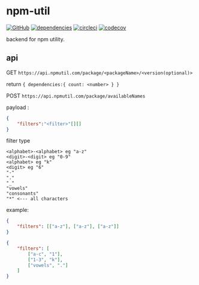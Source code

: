 # npm-util

[![GitHub](https://img.shields.io/github/license/tylim88/npm-util?color=blue)](https://github.com/tylim88/npm-util/blob/main/LICENSE) [![dependencies](https://img.shields.io/badge/dynamic/json?color=brightgreen&label=dependencies&query=%24.dependencies.count&url=https%3A%2F%2Fapi.npmutil.com%2Fpackage%2Fnpm-util)](https://www.npmjs.com/package/npm-util?activeTab=dependencies) [![circleci](https://circleci.com/gh/tylim88/npm-util.svg?style=shield)](https://app.circleci.com/pipelines/github/tylim88/npm-util) [![codecov](https://codecov.io/gh/tylim88/npm-util/branch/main/graph/badge.svg?token=ydKwaMs7Yl)](https://codecov.io/gh/tylim88/npm-util)

backend for npm utility.

## api

GET `https://api.npmutil.com/package/<packageName>/<version(optional)>`

return `{ dependencies:{ count: <number> } }`

POST `https://api.npmutil.com/package/availableNames`

payload :

```json
{
    "filters":"<filter>"[][]
}
```

filter type

```
<alphabet>-<alphabet> eg "a-z"
<digit>-<digit> eg "0-9"
<alphabet> eg "k"
<digit> eg "6"
"-"
"."
"_"
"vowels"
"consonants"
"*" <--- all characters

```

example:

```json
{
	"filters": [["a-z"], ["a-z"], ["a-z"]]
}
```

```json
{
	"filters": [
		["a-c", "1"],
		["1-3", "k"],
		["vowels", "."]
	]
}
```
